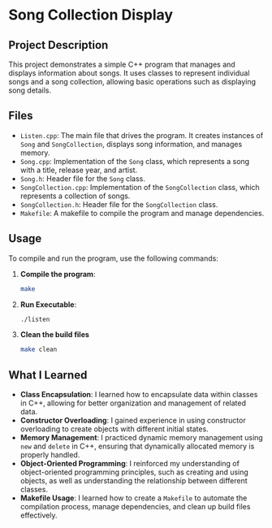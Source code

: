 # Song Collection Display

## Project Description
This project demonstrates a simple C++ program that manages and displays information about songs. It uses classes to represent individual songs and a song collection, allowing basic operations such as displaying song details.

## Files
- `Listen.cpp`: The main file that drives the program. It creates instances of `Song` and `SongCollection`, displays song information, and manages memory.
- `Song.cpp`: Implementation of the `Song` class, which represents a song with a title, release year, and artist.
- `Song.h`: Header file for the `Song` class.
- `SongCollection.cpp`: Implementation of the `SongCollection` class, which represents a collection of songs.
- `SongCollection.h`: Header file for the `SongCollection` class.
- `Makefile`: A makefile to compile the program and manage dependencies.

## Usage
To compile and run the program, use the following commands:

1. **Compile the program**:
   ```bash
   make
   ```
2. **Run Executable**:
    ```bash
    ./listen
    ```
3. **Clean the build files**
    ```bash
    make clean
    ```
## What I Learned

- **Class Encapsulation**: I learned how to encapsulate data within classes in C++, allowing for better organization and management of related data.
- **Constructor Overloading**: I gained experience in using constructor overloading to create objects with different initial states.
- **Memory Management**: I practiced dynamic memory management using `new` and `delete` in C++, ensuring that dynamically allocated memory is properly handled.
- **Object-Oriented Programming**: I reinforced my understanding of object-oriented programming principles, such as creating and using objects, as well as understanding the relationship between different classes.
- **Makefile Usage**: I learned how to create a `Makefile` to automate the compilation process, manage dependencies, and clean up build files effectively.